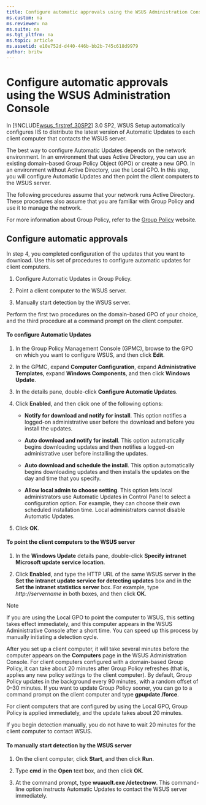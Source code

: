 ```yaml
---
title: Configure automatic approvals using the WSUS Administration Console
ms.custom: na
ms.reviewer: na
ms.suite: na
ms.tgt_pltfrm: na
ms.topic: article
ms.assetid: e10e752d-d440-446b-bb2b-745c618d9979
author: britw
---
```

# Configure automatic approvals using the WSUS Administration Console
In [!INCLUDE[wsus_firstref_30SP2](../Token/wsus_firstref_30SP2_md.md)] 3.0 SP2, WSUS Setup automatically configures IIS to distribute the latest version of Automatic Updates to each client computer that contacts the WSUS server.  
  
The best way to configure Automatic Updates depends on the network environment. In an environment that uses Active Directory, you can use an existing domain–based Group Policy Object \(GPO\) or create a new GPO. In an environment without Active Directory, use the Local GPO. In this step, you will configure Automatic Updates and then point the client computers to the WSUS server.  
  
The following procedures assume that your network runs Active Directory. These procedures also assume that you are familiar with Group Policy and use it to manage the network.  
  
For more information about Group Policy, refer to the [Group Policy](http://go.microsoft.com/fwlink/?LinkID=89170) website.  
  
## Configure automatic approvals  
In step 4, you completed configuration of the updates that you want to download. Use this set of procedures to configure automatic updates for client computers.  
  
1.  Configure Automatic Updates in Group Policy.  
  
2.  Point a client computer to the WSUS server.  
  
3.  Manually start detection by the WSUS server.  
  
Perform the first two procedures on the domain–based GPO of your choice, and the third procedure at a command prompt on the client computer.  
  
#### To configure Automatic Updates  
  
1.  In the Group Policy Management Console \(GPMC\), browse to the GPO on which you want to configure WSUS, and then click **Edit**.  
  
2.  In the GPMC, expand **Computer Configuration**, expand **Administrative Templates**, expand **Windows Components**, and then click **Windows Update**.  
  
3.  In the details pane, double\-click **Configure Automatic Updates**.  
  
4.  Click **Enabled**, and then click one of the following options:  
  
    -   **Notify for download and notify for install**. This option notifies a logged\-on administrative user before the download and before you install the updates.  
  
    -   **Auto download and notify for install**. This option automatically begins downloading updates and then notifies a logged\-on administrative user before installing the updates.  
  
    -   **Auto download and schedule the install**. This option automatically begins downloading updates and then installs the updates on the day and time that you specify.  
  
    -   **Allow local admin to choose setting**. This option lets local administrators use Automatic Updates in Control Panel to select a configuration option. For example, they can choose their own scheduled installation time. Local administrators cannot disable Automatic Updates.  
  
5.  Click **OK**.  
  
#### To point the client computers to the WSUS server  
  
1.  In the **Windows Update** details pane, double\-click **Specify intranet Microsoft update service location**.  
  
2.  Click **Enabled**, and type the HTTP URL of the same WSUS server in the **Set the intranet update service for detecting updates** box and in the **Set the intranet statistics server** box. For example, type *http:\/\/servername* in both boxes, and then click **OK**.  
  
> [!NOTE]  
> If you are using the Local GPO to point the computer to WSUS, this setting takes effect immediately, and this computer appears in the WSUS Administrative Console after a short time. You can speed up this process by manually initiating a detection cycle.  
  
After you set up a client computer, it will take several minutes before the computer appears on the **Computers** page in the WSUS Administration Console. For client computers configured with a domain\-based Group Policy, it can take about 20 minutes after Group Policy refreshes \(that is, applies any new policy settings to the client computer\). By default, Group Policy updates in the background every 90 minutes, with a random offset of 0–30 minutes. If you want to update Group Policy sooner, you can go to a command prompt on the client computer and type **gpupdate \/force**.  
  
For client computers that are configured by using the Local GPO, Group Policy is applied immediately, and the update takes about 20 minutes.  
  
If you begin detection manually, you do not have to wait 20 minutes for the client computer to contact WSUS.  
  
#### To manually start detection by the WSUS server  
  
1.  On the client computer, click **Start**, and then click **Run**.  
  
2.  Type **cmd** in the **Open** text box, and then click **OK**.  
  
3.  At the command prompt, type **wuauclt.exe \/detectnow**. This command\-line option instructs Automatic Updates to contact the WSUS server immediately.  
  
